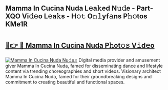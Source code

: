 ## Mamma In Cucina Nuda L𝚎a𝚔ed N𝚞𝚍e - Part-XQO Vi𝚍𝚎o L𝚎a𝚔s - H𝚘𝚝 O𝚗𝚕yf𝚊ns P𝚑𝚘tos KMe1R

# <h2><a href="http://kfd8i5.oniu.top/?m=Mamma+In+Cucina+Nuda">🔗👉 🔴 Mamma In Cucina Nuda P𝚑ot𝚘𝚜 V𝚒d𝚎o</a></h2>

[![Mamma In Cucina Nuda Nu𝚍e𝚜](https://i.imgur.com/0qMVB7G.gif)](http://kfd8i5.oniu.top/?m=Mamma+In+Cucina+Nuda)
Digital media provider and amusement giver Mamma In Cucina Nuda, famed for disseminating dance and lifestyle content via trending choreographies and short videos. Visionary architect Mamma In Cucina Nuda, famed for their groundbreaking designs and commitment to creating beautiful and functional spaces.  
